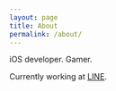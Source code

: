 ```yaml
---
layout: page
title: About
permalink: /about/
---
```


iOS developer. Gamer.

Currently working at [LINE](https://linecorp.com/en/).
